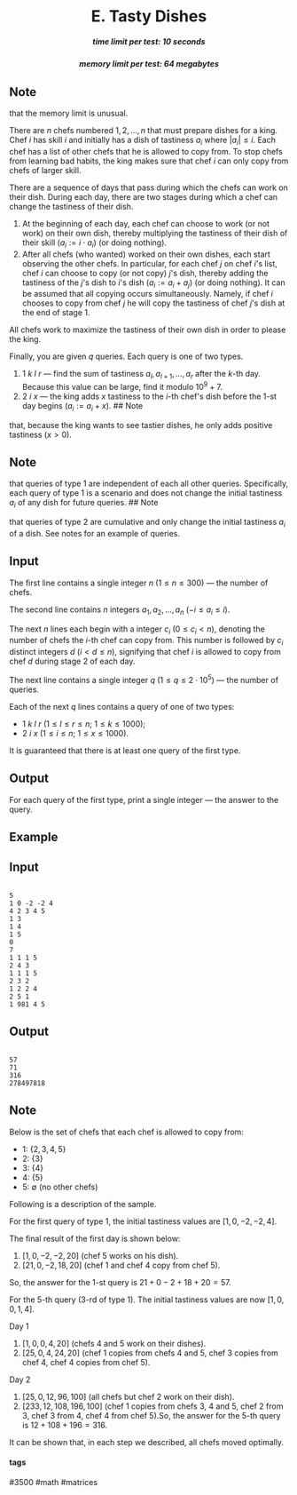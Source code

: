 <h1 style='text-align: center;'> E. Tasty Dishes</h1>

<h5 style='text-align: center;'>time limit per test: 10 seconds</h5>
<h5 style='text-align: center;'>memory limit per test: 64 megabytes</h5>

## Note

 that the memory limit is unusual.

There are $n$ chefs numbered $1, 2, \ldots, n$ that must prepare dishes for a king. Chef $i$ has skill $i$ and initially has a dish of tastiness $a_i$ where $|a_i| \leq i$. Each chef has a list of other chefs that he is allowed to copy from. To stop chefs from learning bad habits, the king makes sure that chef $i$ can only copy from chefs of larger skill.

There are a sequence of days that pass during which the chefs can work on their dish. During each day, there are two stages during which a chef can change the tastiness of their dish. 

1. At the beginning of each day, each chef can choose to work (or not work) on their own dish, thereby multiplying the tastiness of their dish of their skill ($a_i := i \cdot a_i$) (or doing nothing).
2. After all chefs (who wanted) worked on their own dishes, each start observing the other chefs. In particular, for each chef $j$ on chef $i$'s list, chef $i$ can choose to copy (or not copy) $j$'s dish, thereby adding the tastiness of the $j$'s dish to $i$'s dish ($a_i := a_i + a_j$) (or doing nothing). It can be assumed that all copying occurs simultaneously. Namely, if chef $i$ chooses to copy from chef $j$ he will copy the tastiness of chef $j$'s dish at the end of stage $1$.

All chefs work to maximize the tastiness of their own dish in order to please the king.

Finally, you are given $q$ queries. Each query is one of two types.

1. $1$ $k$ $l$ $r$ — find the sum of tastiness $a_l, a_{l+1}, \ldots, a_{r}$ after the $k$-th day. Because this value can be large, find it modulo $10^9 + 7$.
2. $2$ $i$ $x$ — the king adds $x$ tastiness to the $i$-th chef's dish before the $1$-st day begins ($a_i := a_i + x$). ## Note

 that, because the king wants to see tastier dishes, he only adds positive tastiness ($x > 0$).

## Note

 that queries of type $1$ are independent of each all other queries. Specifically, each query of type $1$ is a scenario and does not change the initial tastiness $a_i$ of any dish for future queries. ## Note

 that queries of type $2$ are cumulative and only change the initial tastiness $a_i$ of a dish. See notes for an example of queries.

## Input

The first line contains a single integer $n$ ($1 \le n \le 300$) — the number of chefs.

The second line contains $n$ integers $a_1, a_2, \ldots, a_n$ ($-i \le a_i \le i$).

The next $n$ lines each begin with a integer $c_i$ ($0 \le c_i < n$), denoting the number of chefs the $i$-th chef can copy from. This number is followed by $c_i$ distinct integers $d$ ($i < d \le n$), signifying that chef $i$ is allowed to copy from chef $d$ during stage $2$ of each day.

The next line contains a single integer $q$ ($1 \le q \le 2 \cdot 10^5$) — the number of queries.

Each of the next $q$ lines contains a query of one of two types: 

* $1$ $k$ $l$ $r$ ($1 \le l \le r \le n$; $1 \le k \le 1000$);
* $2$ $i$ $x$ ($1 \le i \le n$; $1 \le x \le 1000$).

It is guaranteed that there is at least one query of the first type.

## Output

For each query of the first type, print a single integer — the answer to the query.

## Example

## Input


```

5
1 0 -2 -2 4
4 2 3 4 5
1 3
1 4
1 5
0
7
1 1 1 5
2 4 3
1 1 1 5
2 3 2
1 2 2 4
2 5 1
1 981 4 5

```
## Output


```

57
71
316
278497818

```
## Note

Below is the set of chefs that each chef is allowed to copy from:

* $1$: $\{2, 3, 4, 5\}$
* $2$: $\{3\}$
* $3$: $\{4\}$
* $4$: $\{5\}$
* $5$: $\emptyset$ (no other chefs)

Following is a description of the sample.

For the first query of type $1$, the initial tastiness values are $[1, 0, -2, -2, 4]$.

The final result of the first day is shown below: 

1. $[1, 0, -2, -2, 20]$ (chef $5$ works on his dish).
2. $[21, 0, -2, 18, 20]$ (chef $1$ and chef $4$ copy from chef $5$).

So, the answer for the $1$-st query is $21 + 0 - 2 + 18 + 20 = 57$.

For the $5$-th query ($3$-rd of type $1$). The initial tastiness values are now $[1, 0, 0, 1, 4]$.

Day 1 

1. $[1, 0, 0, 4, 20]$ (chefs $4$ and $5$ work on their dishes).
2. $[25,0, 4, 24, 20]$ (chef $1$ copies from chefs $4$ and $5$, chef $3$ copies from chef $4$, chef $4$ copies from chef $5$).

Day 2 

1. $[25, 0, 12, 96, 100]$ (all chefs but chef $2$ work on their dish).
2. $[233, 12, 108, 196, 100]$ (chef $1$ copies from chefs $3$, $4$ and $5$, chef $2$ from $3$, chef $3$ from $4$, chef $4$ from chef $5$).So, the answer for the $5$-th query is $12+108+196=316$.

It can be shown that, in each step we described, all chefs moved optimally.



#### tags 

#3500 #math #matrices 